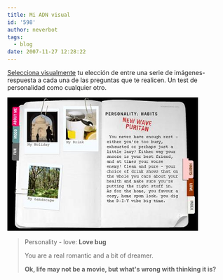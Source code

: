 ```yaml
---
title: Mi ADN visual
id: '598'
author: neverbot
tags:
  - blog
date: 2007-11-27 12:28:22
---
```


[Selecciona visualmente](http://dna.imagini.net/friends/) tu elección de entre una serie de imágenes-respuesta a cada una de las preguntas que te realicen. Un test de personalidad como cualquier otro.

![VisualDNA](./mi-adn-visual/visualdna.jpg "VisualDNA")

> Personality - love: **Love bug** 
>
> You are a real romantic and a bit of dreamer. 
>
> **Ok, life may not be a movie, but what's wrong with thinking it is?**